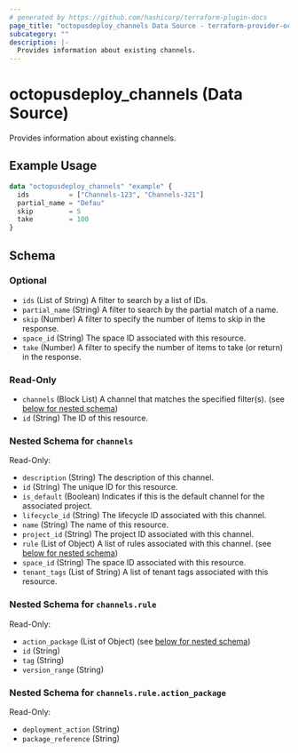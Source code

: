 ```yaml
---
# generated by https://github.com/hashicorp/terraform-plugin-docs
page_title: "octopusdeploy_channels Data Source - terraform-provider-octopusdeploy"
subcategory: ""
description: |-
  Provides information about existing channels.
---
```


# octopusdeploy_channels (Data Source)

Provides information about existing channels.

## Example Usage

```terraform
data "octopusdeploy_channels" "example" {
  ids          = ["Channels-123", "Channels-321"]
  partial_name = "Defau"
  skip         = 5
  take         = 100
}
```

<!-- schema generated by tfplugindocs -->
## Schema

### Optional

- `ids` (List of String) A filter to search by a list of IDs.
- `partial_name` (String) A filter to search by the partial match of a name.
- `skip` (Number) A filter to specify the number of items to skip in the response.
- `space_id` (String) The space ID associated with this resource.
- `take` (Number) A filter to specify the number of items to take (or return) in the response.

### Read-Only

- `channels` (Block List) A channel that matches the specified filter(s). (see [below for nested schema](#nestedblock--channels))
- `id` (String) The ID of this resource.

<a id="nestedblock--channels"></a>
### Nested Schema for `channels`

Read-Only:

- `description` (String) The description of this channel.
- `id` (String) The unique ID for this resource.
- `is_default` (Boolean) Indicates if this is the default channel for the associated project.
- `lifecycle_id` (String) The lifecycle ID associated with this channel.
- `name` (String) The name of this resource.
- `project_id` (String) The project ID associated with this channel.
- `rule` (List of Object) A list of rules associated with this channel. (see [below for nested schema](#nestedatt--channels--rule))
- `space_id` (String) The space ID associated with this resource.
- `tenant_tags` (List of String) A list of tenant tags associated with this resource.

<a id="nestedatt--channels--rule"></a>
### Nested Schema for `channels.rule`

Read-Only:

- `action_package` (List of Object) (see [below for nested schema](#nestedobjatt--channels--rule--action_package))
- `id` (String)
- `tag` (String)
- `version_range` (String)

<a id="nestedobjatt--channels--rule--action_package"></a>
### Nested Schema for `channels.rule.action_package`

Read-Only:

- `deployment_action` (String)
- `package_reference` (String)
